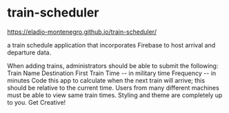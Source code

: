 # train-scheduler
 https://eladio-montenegro.github.io/train-scheduler/
 
a train schedule application that incorporates Firebase to host arrival and departure data.

When adding trains, administrators should be able to submit the following:
Train Name
Destination 
First Train Time -- in military time
Frequency -- in minutes
Code this app to calculate when the next train will arrive; this should be relative to the current time.
Users from many different machines must be able to view same train times.
Styling and theme are completely up to you. Get Creative!